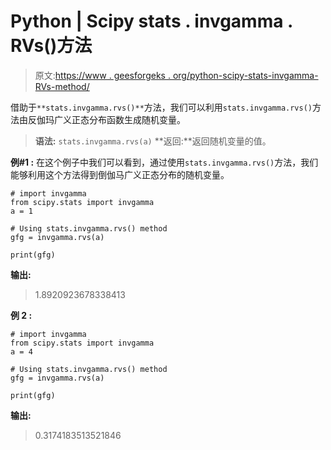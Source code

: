 # Python | Scipy stats . invgamma . RVs()方法

> 原文:[https://www . geesforgeks . org/python-scipy-stats-invgamma-RVs-method/](https://www.geeksforgeeks.org/python-scipy-stats-invgamma-rvs-method/)

借助于`**stats.invgamma.rvs()**`方法，我们可以利用`stats.invgamma.rvs()`方法由反伽玛广义正态分布函数生成随机变量。

> **语法:** `stats.invgamma.rvs(a)`
> **返回:**返回随机变量的值。

**例#1 :**
在这个例子中我们可以看到，通过使用`stats.invgamma.rvs()`方法，我们能够利用这个方法得到倒伽马广义正态分布的随机变量。

```
# import invgamma
from scipy.stats import invgamma
a = 1

# Using stats.invgamma.rvs() method
gfg = invgamma.rvs(a)

print(gfg)
```

**输出:**

> 1.8920923678338413

**例 2 :**

```
# import invgamma
from scipy.stats import invgamma
a = 4

# Using stats.invgamma.rvs() method
gfg = invgamma.rvs(a)

print(gfg)
```

**输出:**

> 0.3174183513521846